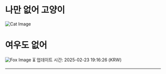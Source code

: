 
# 나만 없어 고양이

![Cat Image](https://cdn2.thecatapi.com/images/ebv.jpg)

# 여우도 없어
![Fox Image](https://randomfox.ca/images/93.jpg)
⏳ 업데이트 시간: 2025-02-23 19:16:26 (KRW)

---
